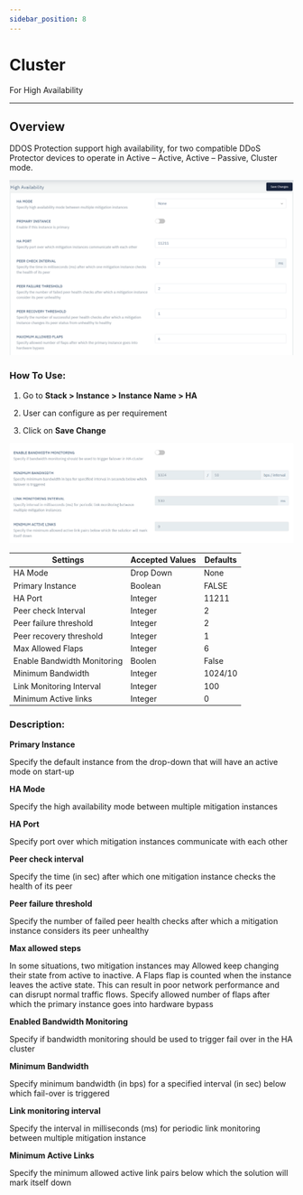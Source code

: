 ```yaml
---
sidebar_position: 8
---
```


# Cluster

For High Availability

---

## Overview

DDOS Protection support high availability, for two compatible DDoS Protector devices to operate in Active – Active, Active – Passive, Cluster mode.

![ha_settings](\img\ddos\ddos31.png)

### **How To Use:**

1. Go to **Stack > Instance > Instance Name > HA**

2. User can configure as per requirement

3. Click on **Save Change**

![ha_settings](\img\ddos\ddos32.png)

| Settings                    | Accepted Values | Defaults |
|-----------------------------|-----------------|----------|
| HA Mode                     | Drop Down       | None     |
| Primary Instance            | Boolean         | FALSE    |
| HA Port                     | Integer         | 11211    |
| Peer check Interval         | Integer         | 2        |
| Peer failure threshold      | Integer         | 2        |
| Peer recovery threshold     | Integer         | 1        |
| Max Allowed Flaps           | Integer         | 6        |
| Enable Bandwidth Monitoring | Boolen          | False    |
| Minimum Bandwidth           | Integer         | 1024/10  |
| Link Monitoring Interval    | Integer         | 100      |
| Minimum Active links        | Integer         | 0        |


### **Description:**

**Primary Instance**

Specify the default instance from the drop-down that will have an active mode on start-up

**HA Mode**

Specify the high availability mode between multiple mitigation instances

 **HA Port**

Specify port over which mitigation instances communicate with each other

**Peer check interval**

Specify the time (in sec) after which one mitigation instance checks the health of its peer

**Peer failure threshold**

Specify the number of failed peer health checks after which a mitigation instance considers its peer unhealthy

 **Max allowed steps**

In some situations, two mitigation instances may Allowed keep changing their state from active to inactive. A Flaps flap is counted when the instance leaves the active state. This can result in poor network performance and can disrupt normal traffic flows. Specify allowed number of flaps after which the primary instance goes into hardware bypass

 **Enabled Bandwidth Monitoring**

Specify if bandwidth monitoring should be used to trigger fail over in the HA cluster

**Minimum Bandwidth**

Specify minimum bandwidth (in bps) for a specified interval (in sec) below which fail-over is triggered

 **Link monitoring interval**

Specify the interval in milliseconds (ms) for periodic link monitoring between multiple mitigation instance

 **Minimum Active Links**

Specify the minimum allowed active link pairs below which the solution will mark itself down